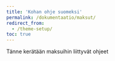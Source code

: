 ```yaml
---
title: 'Kohan ohje suomeksi'
permalink: /dokumentaatio/maksut/
redirect_from:
  - /theme-setup/
toc: true
---
```

Tänne kerätään maksuihin liittyvät ohjeet
